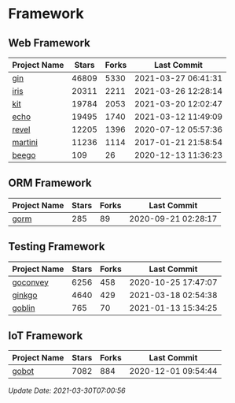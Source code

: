 # Framework

## Web Framework
| Project Name | Stars | Forks | Last Commit |
| ------------ | ----- | ----- | ----------- |
| [gin](https://github.com/gin-gonic/gin) | 46809 | 5330 | 2021-03-27 06:41:31 |
| [iris](https://github.com/kataras/iris) | 20311 | 2211 | 2021-03-26 12:28:14 |
| [kit](https://github.com/go-kit/kit) | 19784 | 2053 | 2021-03-20 12:02:47 |
| [echo](https://github.com/labstack/echo) | 19495 | 1740 | 2021-03-12 11:49:09 |
| [revel](https://github.com/revel/revel) | 12205 | 1396 | 2020-07-12 05:57:36 |
| [martini](https://github.com/go-martini/martini) | 11236 | 1114 | 2017-01-21 21:58:54 |
| [beego](https://github.com/astaxie/beego) | 109 | 26 | 2020-12-13 11:36:23 |

## ORM Framework
| Project Name | Stars | Forks | Last Commit |
| ------------ | ----- | ----- | ----------- |
| [gorm](https://github.com/jinzhu/gorm) | 285 | 89 | 2020-09-21 02:28:17 |

## Testing Framework
| Project Name | Stars | Forks | Last Commit |
| ------------ | ----- | ----- | ----------- |
| [goconvey](https://github.com/smartystreets/goconvey) | 6256 | 458 | 2020-10-25 17:47:07 |
| [ginkgo](https://github.com/onsi/ginkgo) | 4640 | 429 | 2021-03-18 02:54:38 |
| [goblin](https://github.com/franela/goblin) | 765 | 70 | 2021-01-13 15:34:25 |

## IoT Framework
| Project Name | Stars | Forks | Last Commit |
| ------------ | ----- | ----- | ----------- |
| [gobot](https://github.com/hybridgroup/gobot) | 7082 | 884 | 2020-12-01 09:54:44 |

*Update Date: 2021-03-30T07:00:56*